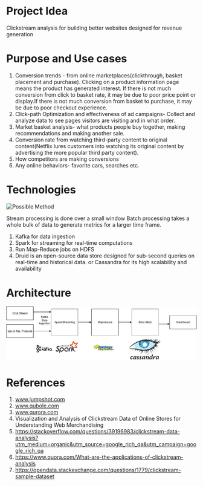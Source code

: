 # Project Idea
Clickstream analysis for building better websites designed for revenue generation

# Purpose and Use cases
1) Conversion trends - from online marketplaces(clickthrough, basket placement and purchase). Clicking on a product information page means the product has generated interest. If there is not much conversion from click to basket rate, it may be due to poor price point or display.If there is not much conversion from basket to purchase, it may be due to poor checkout experience.
2) Click-path Optimization and effectiveness of ad campaigns- Collect and analyze data to see pages visitors are visiting and in what order.
3) Market basket analysis- what products people buy together, making recommendations and making another sale.
4) Conversion rate from watching third-party content to original content(Netflix lures customers into watching its original content by advertising the more popular third party content).
5) How competitors are making conversions
6) Any online behaviors- favorite cars, searches etc.

# Technologies
![Possible Method](https://qph.fs.quoracdn.net/main-qimg-f6a9510d1b187e8d599124d437fee129-c)

Stream processing is done over a small window
Batch processing takes a whole bulk of data to generate metrics for a larger time frame.

1) Kafka for data ingestion
2) Spark for streaming for real-time computations
3) Run Map-Reduce jobs on HDFS
4) Druid is an open-source data store designed for sub-second queries on real-time and historical data.
 or Cassandra for its high scalability and availability

# Architecture
![Architecture](architecture.jpeg)


# References
1) www.jumpshot.com
2) www.qubole.com
3) www.qurora.com
4) Visualization and Analysis of Clickstream Data of Online Stores for Understanding Web Merchandising
5) https://stackoverflow.com/questions/39196983/clickstream-data-analysis?utm_medium=organic&utm_source=google_rich_qa&utm_campaign=google_rich_qa
6) https://www.quora.com/What-are-the-applications-of-clickstream-analysis
7) https://opendata.stackexchange.com/questions/1779/clickstream-sample-dataset
